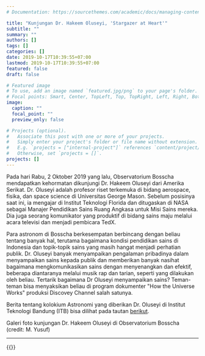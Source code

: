 ```yaml
---
# Documentation: https://sourcethemes.com/academic/docs/managing-content/

title: "Kunjungan Dr. Hakeem Oluseyi, 'Stargazer at Heart'"
subtitle: ""
summary: ""
authors: []
tags: []
categories: []
date: 2019-10-17T10:39:55+07:00
lastmod: 2019-10-17T10:39:55+07:00
featured: false
draft: false

# Featured image
# To use, add an image named `featured.jpg/png` to your page's folder.
# Focal points: Smart, Center, TopLeft, Top, TopRight, Left, Right, BottomLeft, Bottom, BottomRight.
image:
  caption: ""
  focal_point: ""
  preview_only: false

# Projects (optional).
#   Associate this post with one or more of your projects.
#   Simply enter your project's folder or file name without extension.
#   E.g. `projects = ["internal-project"]` references `content/project/deep-learning/index.md`.
#   Otherwise, set `projects = []`.
projects: []
---
```


Pada hari Rabu, 2 Oktober 2019 yang lalu, Observatorium Bosscha mendapatkan kehormatan dikunjungi Dr. Hakeem Oluseyi dari Amerika Serikat. Dr. Oluseyi adalah profesor riset terkemuka di bidang aerospace, fisika, dan space science di Universitas George Mason. Sebelum posisinya saat ini, ia mengajar di Institut Teknologi Florida dan ditugaskan di NASA sebagai Manajer Pendidikan Sains Ruang Angkasa untuk Misi Sains mereka. Dia juga seorang komunikator yang produktif di bidang sains maju melalui acara televisi dan menjadi pembicara TedX.

Para astronom di Bosscha berkesempatan berbincang dengan beliau tentang banyak hal, terutama bagaimana kondisi pendidikan sains di Indonesia dan topik-topik sains yang masih hangat menjadi perhatian publik. Dr. Oluseyi banyak menyampaikan pengalaman pribadinya dalam menyampaikan sains kepada publik dan memberikan banyak nasihat bagaimana mengkomunikasikan sains dengan menyenangkan dan efektif, beberapa diantaranya melalui musik rap dan tarian, seperti yang dilakukan oleh beliau. Tertarik bagaimana Dr Oluseyi menyampaikan sains? Teman-teman bisa menyaksikan beliau di program dokumenter "How the Universe Works" produksi Discovey Channel salah satunya.

Berita tentang kolokium Astronomi yang diberikan Dr. Oluseyi di Institut Teknologi Bandung (ITB) bisa dilihat pada tautan <a href="https://www.itb.ac.id/news/read/57295/home/kolokium-bersama-dr-hakeem-oluseyi-hacking-the-stars-and-dark-matter" target="_blank">berikut</a>.

Galeri foto kunjungan Dr. Hakeem Oluseyi di Observatorium Bosscha<br> 
(credit: M. Yusuf)
***

{{<customgallery album="hakeem">}}
